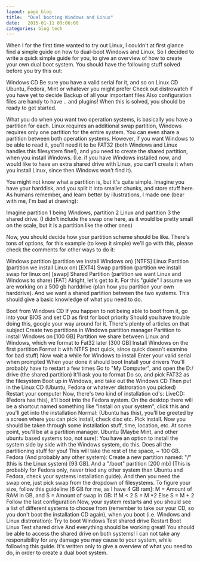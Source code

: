 ```yaml
---
layout: page_blog
title:  "Dual booting Windows and Linux"
date:   2015-01-11 09:06:00
categories: blog tech
---
```


When I for the first time wanted to try out Linux, I couldn't at first glance find a simple guide on how to dual-boot Windows and Linux. So I decided to write a quick simple guide for you, to give an overview of how to create your own dual boot system. You should have the following stuff solved before you try this out:

Windows CD
Be sure you have a valid serial for it, and so on
Linux CD
Ubuntu, Fedora, Mint or whatever you might prefer
Check out distrowatch if you have yet to decide
Backup of all your important files
Also configuration files are handy to have
.. and plugins!
When this is solved, you should be ready to get started.

What you do when you want two operation systems, is basically you have a partition for each. Linux requires an additional swap partition, Windows requires only one partition for the entire system. You can even share a partition between both operation systems. However, if you want Windows to be able to read it, you'll need it to be FAT32 (both Windows and Linux handles this filesystem fine!), and you need to create the shared partition, when you install Windows. (I.e. if you have Windows installed now, and would like to have an extra shared drive with Linux, you can't create it when you install Linux, since then Windows won't find it).

You might not know what a partition is, but it's quite simple. Imagine you have your harddisk, and you split it into smaller chunks, and store stuff here. As humans remember, and learn better by illustrations, I made one (bear with me, I'm bad at drawing):


Imagine partition 1 being Windows, partition 2 Linux and partition 3 the shared drive. (I didn't include the swap one here, as it would be pretty small on the scale, but it is a partition like the other ones)

Now, you should decide how your partition scheme should be like. There's tons of options, for this example (to keep it simple) we'll go with this, please check the comments for other ways to do it:

Windows partition (partition we install Windows on) [NTFS]
Linux Partition (partition we install Linux on) [EXT4]
Swap partition (partition we install swap for linux on) [swap]
Shared Partition (partition we want Linux and Windows to share) [FAT]
Alright, let's get to it. For this "guide" I assume we are working on a 500 gb harddrive (plan how you partition your own harddrive). And we want a shared partition between the two systems. This should give a basic knowledge of what you need to do.

Boot from Windows CD
If you happen to not being able to boot from it, go into your BIOS and set CD as first for boot priority
Should you have trouble doing this, google your way around for it. There's plenty of articles on that subject
Create two partitions in Windows partition manager
Partition to install Windows on [100 GB]
Partition we share between Linux and Windows, which we format to Fat32 later [300 GB]
Install Windows on the first partition
Format it with NTFS (not quick, since quick doesn't examine for bad stuff)
Now wait a while for Windows to install
Enter your valid serial when prompted
When your done it should boot
Install your drivers
You'll probably have to restart a few times
Go to "My Computer", and open the D:/ drive (the shared partition)
It'll ask you to format
Do so, and pick FAT32 as the filesystem
Boot up in Windows, and take out the Windows CD
Then put in the Linux CD (Ubuntu, Fedora or whatever distroration you picked)
Restart your computer
Now, there's two kind of installation cd's:
LiveCD: (Fedora has this), it'll boot into the Fedora system. On the desktop there will be a shortcut named something like "Install on your system", click this and you'll get into the installation
Normal: (Ubuntu has this), you'll be greeted by a screen where you can pick install, check disc etc. Pick install.
Now you should be taken through some installation stuff, time, location, etc.
At some point, you'll be at a partition manager.
Ubuntu (Maybe Mint, and other ubuntu based systems too, not sure): You have an option to install the system side by side with the Windows system, do this. Does all the partitioning stuff for you! This will take the rest of the space, ~ 100 GB.
Fedora (And probably any other system): Create a new partition named: "/" (this is the Linux system) [93 GB]. And a "/boot" partition [200 mb] (This is probably for Fedora only, never tried any other system than Ubuntu and Fedora, check your systems installation guide). And then you need the swap one, just pick swap from the dropdown of filesystems. To figure your size, follow this guideline [6 GB for me, as I have 4 GB ram]:
M = Amount of RAM in GB, and S = Amount of swap in GB:
If M < 2
  S = M *2
Else
  S = M + 2
Follow the last configuration
Now, your system restarts and you should see a list of different systems to choose from (remember to take our your CD, so you don't boot the installation CD again), when you boot (i.e. Windows and Linux distroration):
Try to boot Windows
Test shared drive
Restart
Boot Linux
Test shared drive
And everything should be working great! You should be able to access the shared drive on both systems!
I can not take any responsibility for any damage you may cause to your system, while following this guide. It's written only to give a overview of what you need to do, in order to create a dual boot system.